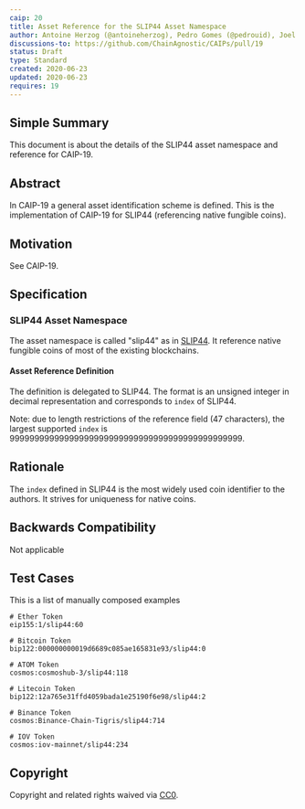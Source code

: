 ```yaml
---
caip: 20
title: Asset Reference for the SLIP44 Asset Namespace
author: Antoine Herzog (@antoineherzog), Pedro Gomes (@pedrouid), Joel Thorstensson (@oed)
discussions-to: https://github.com/ChainAgnostic/CAIPs/pull/19
status: Draft
type: Standard
created: 2020-06-23
updated: 2020-06-23
requires: 19
---
```


## Simple Summary

This document is about the details of the SLIP44 asset namespace and reference for CAIP-19.

## Abstract

In CAIP-19 a general asset identification scheme is defined. This is the
implementation of CAIP-19 for SLIP44 (referencing native fungible coins).

## Motivation

See CAIP-19.

## Specification

### SLIP44 Asset Namespace

The asset namespace is called "slip44" as in [SLIP44](https://github.com/satoshilabs/slips/blob/master/slip-0044.md). It reference native fungible coins of most of the existing blockchains.

#### Asset Reference Definition

The definition is delegated to SLIP44. The format is an unsigned integer in decimal representation and corresponds to `index` of SLIP44.

Note: due to length restrictions of the reference field (47 characters), the largest supported `index` is 99999999999999999999999999999999999999999999999.

## Rationale

The `index` defined in SLIP44 is the most widely used coin identifier to the authors. It strives for uniqueness for native coins.

## Backwards Compatibility

Not applicable

## Test Cases

This is a list of manually composed examples

```
# Ether Token
eip155:1/slip44:60

# Bitcoin Token
bip122:000000000019d6689c085ae165831e93/slip44:0

# ATOM Token
cosmos:cosmoshub-3/slip44:118

# Litecoin Token
bip122:12a765e31ffd4059bada1e25190f6e98/slip44:2

# Binance Token
cosmos:Binance-Chain-Tigris/slip44:714

# IOV Token
cosmos:iov-mainnet/slip44:234
```

## Copyright

Copyright and related rights waived via [CC0](https://creativecommons.org/publicdomain/zero/1.0/).